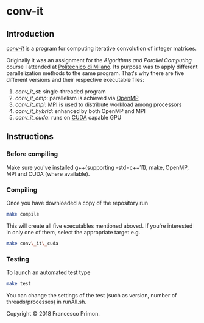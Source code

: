 # conv-it

## Introduction

[*conv-it*](https://github.com/FPrimon/conv-it "GitHub repository") is a program for computing iterative convolution of integer matrices.

Originally it was an assignment for the *Algorithms and Parallel Computing* course I attended at [Politecnico di Milano](https://www.polimi.it/en).
Its purpose was to apply different parallelization methods to the same program. That's why there are five different versions and their respective executable files:

1. *conv\_it\_st*: single-threaded program
2. *conv\_it\_omp*: parallelism is achieved via [OpenMP](https://www.openmp.org/ "Open Multi-Processing")
3. *conv\_it\_mpi*: [MPI](https://www.mpi-forum.org/ "Message Parsing Interface") is used to distribute workload among processors
4. *conv\_it\_hybrid*: enhanced by both OpenMP and MPI
5. *conv\_it\_cuda*: runs on [CUDA](https://developer.nvidia.com/cuda-zone) capable GPU

## Instructions

### Before compiling
Make sure you've installed g++(supporting -std=c++11), make, OpenMP, MPI and CUDA (where available).

### Compiling
Once you have downloaded a copy of the repository run
```sh
make compile
```

This will create all five executables mentioned aboved. If you're interested in only one of them, select the appropriate target e.g.
```sh
make conv\_it\_cuda
```

### Testing
To launch an automated test type
```sh
make test
```

You can change the settings of the test (such as version, number of threads/processes) in runAll.sh.

Copyright © 2018 Francesco Primon.
